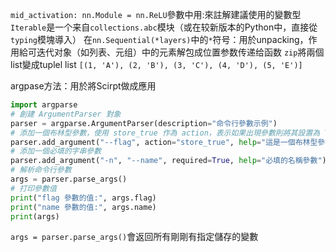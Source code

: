 `mid_activation: nn.Module = nn.ReLU`參數中用:來註解建議使用的變數型
`Iterable`是一个来自`collections.abc`模块（或在较新版本的Python中，直接從`typing`模塊導入）
在`nn.Sequential(*layers)`中的`*`符号：用於unpacking，作用給可迭代对象（如列表、元组）中的元素解包成位置参数传递给函数
`zip`將兩個list變成tuplel list `[(1, 'A'), (2, 'B'), (3, 'C'), (4, 'D'), (5, 'E')]`

argpase方法：用於將Scirpt做成應用
```python
import argparse
# 創建 ArgumentParser 對象
parser = argparse.ArgumentParser(description="命令行參數示例")
# 添加一個布林型參數，使用 store_true 作為 action，表示如果出現參數則將其設置為 True
parser.add_argument("--flag", action="store_true", help="這是一個布林型參數")
# 添加一個必填的字串參數
parser.add_argument("-n", "--name", required=True, help="必填的名稱參數")
# 解析命令行參數
args = parser.parse_args()
# 打印參數值
print("flag 參數的值:", args.flag)
print("name 參數的值:", args.name)
print(args)
```

`args = parser.parse_args()`會返回所有剛剛有指定儲存的變數